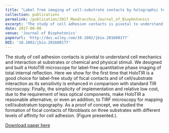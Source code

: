 ```yaml
---
title: "Label free imaging of cell-substrate contacts by holographic total internal reflection microscopy"
collection: publications
permalink: /publication/2017_Mandracchia_Journal_of_Biophotonics
excerpt: 'The study of cell adhesion contacts is pivotal to understand cell mechanics and interaction at substrates or chemical and physical stimuli. We designed and built a HoloTIR microscope for label-free quantitative phase imaging of total internal reflection. Here we show for the first time that HoloTIR is a good choice for label-free study of focal contacts and of cell/substrate interaction as its sensitivity is enhanced in comparison with standard TIR microscopy. Finally, the simplicity of implementation and relative low cost, due to the requirement of less optical components, make HoloTIR a reasonable alternative, or even an addition, to TIRF microscopy for mapping cell/substratum topography. As a proof of concept, we studied the formation of focal contacts of fibroblasts on three substrates with different levels of affinity for cell adhesion. (Figure presented.).'
date: 2017-00-00
venue: 'Journal of Biophotonics'
paperurl: 'http://doi.wiley.com/10.1002/jbio.201600177'
DOI: '10.1002/jbio.201600177'
---
```

The study of cell adhesion contacts is pivotal to understand cell mechanics and interaction at substrates or chemical and physical stimuli. We designed and built a HoloTIR microscope for label-free quantitative phase imaging of total internal reflection. Here we show for the first time that HoloTIR is a good choice for label-free study of focal contacts and of cell/substrate interaction as its sensitivity is enhanced in comparison with standard TIR microscopy. Finally, the simplicity of implementation and relative low cost, due to the requirement of less optical components, make HoloTIR a reasonable alternative, or even an addition, to TIRF microscopy for mapping cell/substratum topography. As a proof of concept, we studied the formation of focal contacts of fibroblasts on three substrates with different levels of affinity for cell adhesion. (Figure presented.).

[Download paper here](http://doi.wiley.com/10.1002/jbio.201600177)
